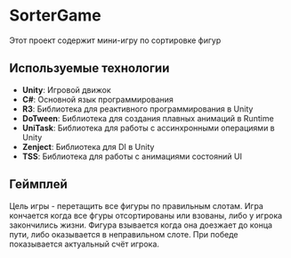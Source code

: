 # SorterGame

Этот проект содержит мини-игру по сортировке фигур

## Используемые технологии
- **Unity**: Игровой движок
- **C#**: Основной язык программирования
- **R3**: Библиотека для реактивного программирования в Unity
- **DoTween**: Библиотека для создания плавных анимаций в Runtime
- **UniTask**: Библиотека для работы с ассинхронными операциями в Unity
- **Zenject**: Библиотека для DI в Unity
- **TSS**: Библиотека для работы с анимациями состояний UI

## Геймплей
Цель игры - перетащить все фигуры по правильным слотам. Игра кончается когда все фгуры отсортированы или взованы, либо у игрока закончились жизни. Фигура взывается когда она доезжает до конца пути, либо оказывается в неправильном слоте. При победе показывается актуальный счёт игрока.
